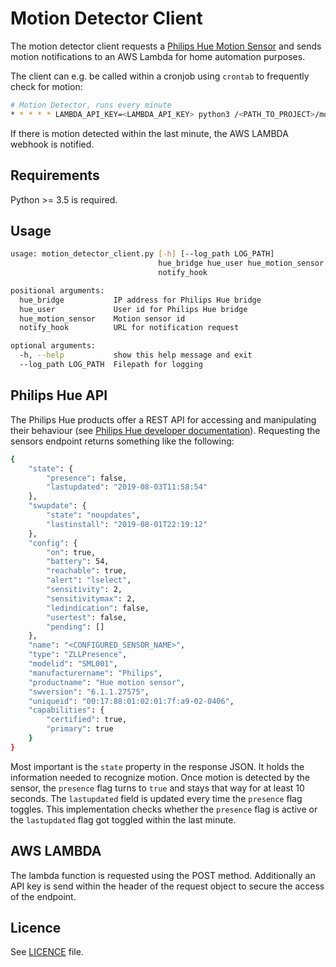 # Motion Detector Client

The motion detector client requests a [Philips Hue Motion Sensor](https://www2.meethue.com/en-us/p/hue-motion-sensor/046677473389) and sends motion notifications to an AWS Lambda for home automation purposes.

The client can e.g. be called within a cronjob using `crontab` to frequently check for motion:

```bash
# Motion Detector, runs every minute
* * * * * LAMBDA_API_KEY=<LAMBDA_API_KEY> python3 /<PATH_TO_PROJECT>/motion-detector-client/motion_detector_client.py <HUE_BRIDGE_IP> <HUE_USER_ID> <HUE_MOTION_SENSOR_ID> <AWS_LAMBDA_NOTIFICATION_WEBHOOK_URL>
```

If there is motion detected within the last minute, the AWS LAMBDA webhook is notified.

## Requirements

Python >= 3.5 is required.

## Usage

```bash
usage: motion_detector_client.py [-h] [--log_path LOG_PATH]
                                 hue_bridge hue_user hue_motion_sensor
                                 notify_hook

positional arguments:
  hue_bridge           IP address for Philips Hue bridge
  hue_user             User id for Philips Hue bridge
  hue_motion_sensor    Motion sensor id
  notify_hook          URL for notification request

optional arguments:
  -h, --help           show this help message and exit
  --log_path LOG_PATH  Filepath for logging
```

## Philips Hue API

The Philips Hue products offer a REST API for accessing and manipulating their behaviour (see [Philips Hue developer documentation](https://developers.meethue.com/)). Requesting the sensors endpoint returns something like the following:

```bash
{
    "state": {
        "presence": false,
        "lastupdated": "2019-08-03T11:58:54"
    },
    "swupdate": {
        "state": "noupdates",
        "lastinstall": "2019-08-01T22:19:12"
    },
    "config": {
        "on": true,
        "battery": 54,
        "reachable": true,
        "alert": "lselect",
        "sensitivity": 2,
        "sensitivitymax": 2,
        "ledindication": false,
        "usertest": false,
        "pending": []
    },
    "name": "<CONFIGURED_SENSOR_NAME>",
    "type": "ZLLPresence",
    "modelid": "SML001",
    "manufacturername": "Philips",
    "productname": "Hue motion sensor",
    "swversion": "6.1.1.27575",
    "uniqueid": "00:17:88:01:02:01:7f:a9-02-0406",
    "capabilities": {
        "certified": true,
        "primary": true
    }
}
```

Most important is the `state` property in the response JSON. It holds the information needed to recognize motion. Once motion is detected by the sensor, the `presence` flag turns to `true` and stays that way for at least 10 seconds. The `lastupdated` field is updated every time the `presence` flag toggles. This implementation checks whether the `presence` flag is active or the `lastupdated` flag got toggled within the last minute.

## AWS LAMBDA

The lambda function is requested using the POST method. Additionally an API key is send within the header of the request object to secure the access of the endpoint.

## Licence

See [LICENCE](./LICENCE) file.